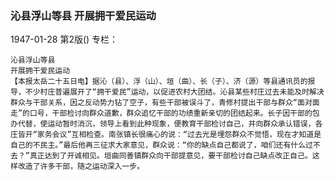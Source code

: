 ### 沁县浮山等县  开展拥干爱民运动

1947-01-28
第2版()
专栏：

    沁县浮山等县
    开展拥干爱民运动
    【本报太岳二十五日电】据沁（县）、浮（山）、垣（曲）、长（子）、济（源）等县通讯员的报导，不少村庄普遍展开了“拥干爱民”运动，以促进农村大团结。沁县某些村庄过去未能及时解决群众与干部关系，因之反动势力钻了空子，有些干部被误斗了，青修村提出干部与群众“面对面走”的口号，干部检讨向群众道歉，群众追忆干部的功绩重新亲切的团结起来。长子因干部的包办代替，使运动暂时消沉，领导上看到此种现象，便教育干部检讨自己，并向群众承认错误，各庄皆开“家务会议”互相检查。南张镇长很痛心的说：“过去光是埋怨群众不觉悟，现在才知道是自己的不民主。”最后他再三征求大家意见，群众说：“你的缺点自己都说了，咱们还有什么过不去？”真正达到了开诚相见。垣曲同善镇群众向干部提意见，要干部检讨自己缺点改正自己。这样改造了许多干部，随之运动深入一步。
